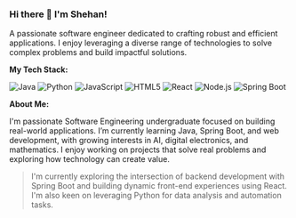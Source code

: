 ### Hi there 👋 I'm Shehan!

A passionate software engineer dedicated to crafting robust and efficient applications. I enjoy leveraging a diverse range of technologies to solve complex problems and build impactful solutions.

**My Tech Stack:**

![Java](https://img.shields.io/badge/Java-%23007396.svg?style=for-the-badge&logo=openjdk&logoColor=white)
![Python](https://img.shields.io/badge/Python-3776AB?style=for-the-badge&logo=python&logoColor=white)
![JavaScript](https://img.shields.io/badge/JavaScript-%23F7DF1E.svg?style=for-the-badge&logo=javascript&logoColor=black)
![HTML5](https://img.shields.io/badge/HTML5-%23E34F26.svg?style=for-the-badge&logo=html5&logoColor=white)
![React](https://img.shields.io/badge/React-%2361DAFB.svg?style=for-the-badge&logo=react&logoColor=black)
![Node.js](https://img.shields.io/badge/Node.js-%23339933.svg?style=for-the-badge&logo=nodedotjs&logoColor=white)
![Spring Boot](https://img.shields.io/badge/Spring_Boot-6DB33F?style=for-the-badge&logo=spring-boot&logoColor=white)

**About Me:**

I'm  passionate Software Engineering undergraduate focused on building real-world applications. I’m currently learning Java, Spring Boot, and web development, with growing interests in AI, digital electronics, and mathematics. I enjoy working on projects that solve real problems and exploring how technology can create value.

> I'm currently exploring the intersection of backend development with Spring Boot and building dynamic front-end experiences using React. I'm also keen on leveraging Python for data analysis and automation tasks.
